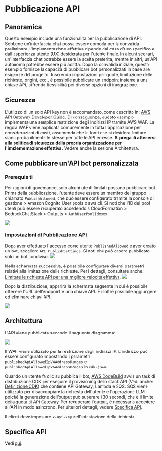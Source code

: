 # Pubblicazione API

## Panoramica

Questo esempio include una funzionalità per la pubblicazione di API. Sebbene un'interfaccia chat possa essere comoda per la convalida preliminare, l'implementazione effettiva dipende dal caso d'uso specifico e dall'esperienza utente (UX) desiderata per l'utente finale. In alcuni scenari, un'interfaccia chat potrebbe essere la scelta preferita, mentre in altri, un'API autonoma potrebbe essere più adatta. Dopo la convalida iniziale, questo esempio fornisce la capacità di pubblicare bot personalizzati in base alle esigenze del progetto. Inserendo impostazioni per quote, limitazione delle richieste, origini, ecc., è possibile pubblicare un endpoint insieme a una chiave API, offrendo flessibilità per diverse opzioni di integrazione.

## Sicurezza

L'utilizzo di un solo API key non è raccomandato, come descritto in: [AWS API Gateway Developer Guide](https://docs.aws.amazon.com/apigateway/latest/developerguide/api-gateway-api-usage-plans.html). Di conseguenza, questo esempio implementa una semplice restrizione degli indirizzi IP tramite AWS WAF. La regola WAF viene applicata comunemente in tutta l'applicazione per considerazioni di costi, assumendo che le fonti che si desidera limitare siano probabilmente le stesse per tutte le API emesse. **Si prega di attenersi alla politica di sicurezza della propria organizzazione per l'implementazione effettiva.** Vedere anche la sezione [Architettura](#architettura).

## Come pubblicare un'API bot personalizzata

### Prerequisiti

Per ragioni di governance, solo alcuni utenti limitati possono pubblicare bot. Prima della pubblicazione, l'utente deve essere un membro del gruppo chiamato `PublishAllowed`, che può essere configurato tramite la console di gestione > Amazon Cognito User pools o aws cli. Si noti che l'ID del pool utenti può essere recuperato accedendo a CloudFormation > BedrockChatStack > Outputs > `AuthUserPoolIdxxxx`.

![](./imgs/group_membership_publish_allowed.png)

### Impostazioni di Pubblicazione API

Dopo aver effettuato l'accesso come utente `PublishedAllowed` e aver creato un bot, scegliere `API PublishSettings`. Si noti che può essere pubblicato solo un bot condiviso.
![](./imgs/bot_api_publish_screenshot.png)

Nella schermata successiva, è possibile configurare diversi parametri relativi alla limitazione delle richieste. Per i dettagli, consultare anche: [Limitare le richieste API per una migliore velocità effettiva](https://docs.aws.amazon.com/apigateway/latest/developerguide/api-gateway-request-throttling.html).
![](./imgs/bot_api_publish_screenshot2.png)

Dopo la distribuzione, apparirà la schermata seguente in cui è possibile ottenere l'URL dell'endpoint e una chiave API. È inoltre possibile aggiungere ed eliminare chiavi API.

![](./imgs/bot_api_publish_screenshot3.png)

## Architettura

L'API viene pubblicata secondo il seguente diagramma:

![](./imgs/published_arch.png)

Il WAF viene utilizzato per la restrizione degli indirizzi IP. L'indirizzo può essere configurato impostando i parametri `publishedApiAllowedIpV4AddressRanges` e `publishedApiAllowedIpV6AddressRanges` in `cdk.json`.

Quando un utente fa clic su pubblica il bot, [AWS CodeBuild](https://aws.amazon.com/codebuild/) avvia un task di distribuzione CDK per eseguire il provisioning dello stack API (Vedi anche: [Definizione CDK](../cdk/lib/api-publishment-stack.ts)) che contiene API Gateway, Lambda e SQS. SQS viene utilizzato per disaccoppiare la richiesta dell'utente e l'operazione LLM poiché la generazione dell'output può superare i 30 secondi, che è il limite della quota di API Gateway. Per recuperare l'output, è necessario accedere all'API in modo asincrono. Per ulteriori dettagli, vedere [Specifica API](#api-specification).

Il client deve impostare `x-api-key` nell'intestazione della richiesta.

## Specifica API

Vedi [qui](https://aws-samples.github.io/bedrock-claude-chat).
